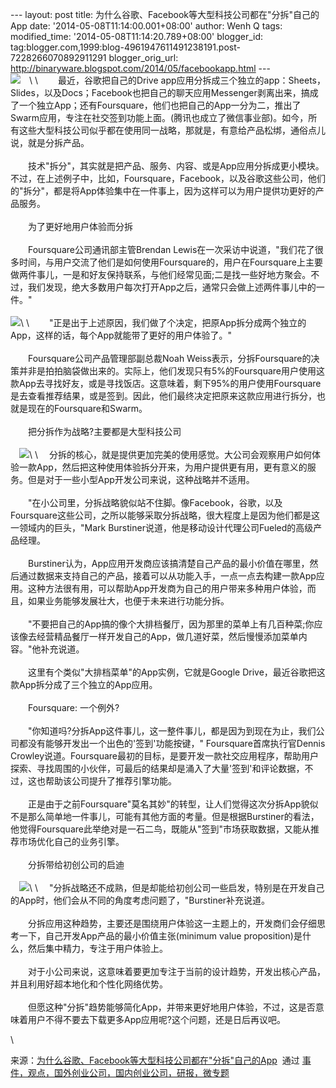 --- layout: post title:
为什么谷歌、Facebook等大型科技公司都在"分拆"自己的App date:
'2014-05-08T11:14:00.001+08:00' author: Wenh Q tags: modified\_time:
'2014-05-08T11:14:20.789+08:00' blogger\_id:
tag:blogger.com,1999:blog-4961947611491238191.post-7228266070892911291
blogger\_orig\_url:
http://binaryware.blogspot.com/2014/05/facebookapp.html ---\
![](https://images-blogger-opensocial.googleusercontent.com/gadgets/proxy?url=http%3A%2F%2Fwww.kuailiyu.com%2Fuploadfile%2F2014%2F0507%2F20140507050954399.jpg&container=blogger&gadget=a&rewriteMime=image%2F*)　\
\
　　最近，谷歌把自己的Drive
app应用分拆成三个独立的app：Sheets，Slides，以及Docs；Facebook也把自己的聊天应用Messenger剥离出来，搞成了一个独立App；还有Foursquare，他们也把自己的App一分为二，推出了Swarm应用，专注在社交签到功能上面。(腾讯也成立了微信事业部)。如今，所有这些大型科技公司似乎都在使用同一战略，那就是，有意给产品松绑，通俗点儿说，就是分拆产品。\
\
　　技术"拆分"，其实就是把产品、服务、内容、或是App应用分拆成更小模块。不过，在上述例子中，比如，Foursquare，Facebook，以及谷歌这些公司，他们的"拆分"，都是将App体验集中在一件事上，因为这样可以为用户提供功更好的产品服务。\
\
　　为了更好地用户体验而分拆\
\
　　Foursquare公司通讯部主管Brendan
Lewis在一次采访中说道，"我们花了很多时间，与用户交流了他们是如何使用Foursquare的，用户在Foursquare上主要做两件事儿，一是和好友保持联系，与他们经常见面;二是找一些好地方聚会。不过，我们发现，绝大多数用户每次打开App之后，通常只会做上述两件事儿中的一件。"\
\
![](https://images-blogger-opensocial.googleusercontent.com/gadgets/proxy?url=http%3A%2F%2Fwww.kuailiyu.com%2Fuploadfile%2F2014%2F0507%2F20140507050953103.png&container=blogger&gadget=a&rewriteMime=image%2F*)\
\
　　"正是出于上述原因，我们做了个决定，把原App拆分成两个独立的App，这样的话，每个App就能带了更好的用户体验了。"\
\
　　Foursquare公司产品管理部副总裁Noah
Weiss表示，分拆Foursquare的决策并非是拍拍脑袋做出来的。实际上，他们发现只有5%的Foursquare用户使用这款App去寻找好友，或是寻找饭店。这意味着，剩下95%的用户使用Foursquare是去查看推荐结果，或是签到。因此，他们最终决定把原来这款应用进行拆分，也就是现在的Foursquare和Swarm。\
\
　　把分拆作为战略?主要都是大型科技公司\
\
　![](https://images-blogger-opensocial.googleusercontent.com/gadgets/proxy?url=http%3A%2F%2Fwww.kuailiyu.com%2Fuploadfile%2F2014%2F0507%2F20140507050953740.png&container=blogger&gadget=a&rewriteMime=image%2F*)\
\
　分拆的核心，就是提供更加完美的使用感觉。大公司会观察用户如何体验一款App，然后把这种使用体验拆分开来，为用户提供更有用，更有意义的服务。但是对于一些小型App开发公司来说，这种战略并不适用。\
\
　　"在小公司里，分拆战略貌似站不住脚。像Facebook，谷歌，以及Foursquare这些公司，之所以能够采取分拆战略，很大程度上是因为他们都是这一领域内的巨头，"Mark
Burstiner说道，他是移动设计代理公司Fueled的高级产品经理。\
\
　　Burstiner认为，App应用开发商应该搞清楚自己产品的最小价值在哪里，然后通过数据来支持自己的产品，接着可以从功能入手，一点一点去构建一款App应用。这种方法很有用，可以帮助App开发商为自己的用户带来多种用户体验，而且，如果业务能够发展壮大，也便于未来进行功能分拆。\
\
　　"不要把自己的App搞的像个大排档餐厅，因为那里的菜单上有几百种菜;你应该像去经营精品餐厅一样开发自己的App，做几道好菜，然后慢慢添加菜单内容。"他补充说道。\
\
　　这里有个类似"大排档菜单"的App实例，它就是Google
Drive，最近谷歌把这款App拆分成了三个独立的App应用。\
\
　　Foursquare: 一个例外?\
\
　　"你知道吗?分拆App这件事儿，这一整件事儿，都是因为到现在为止，我们公司都没有能够开发出一个出色的'签到'功能按键，"
Foursquare首席执行官Dennis
Crowley说道。Foursquare最初的目标，是要开发一款社交应用程序，帮助用户探索、寻找周围的小伙伴，可最后的结果却是涌入了大量'签到'和评论数据，不过，这也帮助该公司提升了推荐引擎功能。\
\
　　正是由于之前Foursquare"莫名其妙"的转型，让人们觉得这次分拆App貌似不是那么简单地一件事儿，可能有其他方面的考量。但是根据Burstiner的看法，他觉得Foursquare此举绝对是一石二鸟，既能从"签到"市场获取数据，又能从推荐市场优化自己的业务引擎。\
\
　　分拆带给初创公司的启迪\
\
　![](https://images-blogger-opensocial.googleusercontent.com/gadgets/proxy?url=http%3A%2F%2Fwww.kuailiyu.com%2Fuploadfile%2F2014%2F0507%2F20140507050953375.png&container=blogger&gadget=a&rewriteMime=image%2F*)\
\
　"分拆战略还不成熟，但是却能给初创公司一些启发，特别是在开发自己的App时，他们会从不同的角度考虑问题了，"Burstiner补充说道。\
\
　　分拆应用这种趋势，主要还是围绕用户体验这一主题上的，开发商们会仔细思考一下，自己开发App产品的最小价值主张(minimum
value proposition)是什么，然后集中精力，专注于用户体验上。\
\
　　对于小公司来说，这意味着要更加专注于当前的设计趋势，开发出核心产品，并且利用好超本地化和个性化网络优势。\
\
　　但愿这种"分拆"趋势能够简化App，并带来更好地用户体验，不过，这是否意味着用户不得不要去下载更多App应用呢?这个问题，还是日后再议吧。
<div>

\

</div>

<div>

来源：[为什么谷歌、Facebook等大型科技公司都在"分拆"自己的App](http://www.kuailiyu.com/article/9727.html)  通过 [事件，观点，国外创业公司，国内创业公司，研报，微专题](http://www.kuailiyu.com/)

</div>
